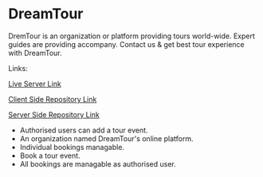# DreamTour

DremTour is an organization or platform providing tours world-wide. Expert guides are providing accompany. Contact us & get best tour experience with DreamTour.

Links:

[Live Server Link](https://kb-tourism.web.app/)

[Client Side Repository Link](https://github.com/programming-hero-web-course1/tourism-or-delivery-website-client-side-abusaeid95)

[Server Side Repository Link](https://github.com/programming-hero-web-course1/tourism-or-delivery-website-server-side-abusaeid95)

- Authorised users can add a tour event.
- An organization named DreamTour's online platform.
- Individual bookings managable.
- Book a tour event.
- All bookings are managable as authorised user.
